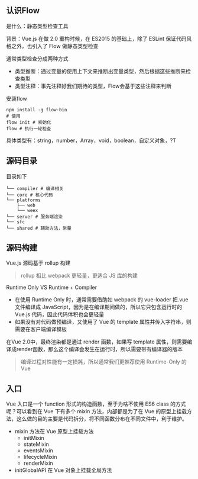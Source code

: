 ## 认识Flow
是什么：静态类型检查工具

背景：Vue.js 在做 2.0 重构时候，在 ES2015 的基础上，除了 ESLint 保证代码风格之外，也引入了 Flow 做静态类型检查

通常类型检查分成两种方式
* 类型推断：通过变量的使用上下文来推断出变量类型，然后根据这些推断来检查类型
* 类型注释：事先注释好我们期待的类型，Flow会基于这些注释来判断

安装flow
```shell
npm install -g flow-bin
# 使用
flow init # 初始化
flow # 执行一轮检查
```

具体类型有：string，number，Array，void，boolean，自定义对象，?T

## 源码目录
目录如下
```shell
└── compiler # 编译相关
└── core # 核心代码
└── platforms
    ├── web
    └── weex
└── server # 服务端渲染
└── sfc
└── shared # 辅助方法，常量
```

## 源码构建
Vue.js 源码基于 rollup 构建

> rollup 相比 webpack 更轻量，更适合 JS 库的构建

Runtime Only VS Runtime + Compiler
* 在使用 Runtime Only 时，通常需要借助如 webpack 的 vue-loader 把.vue 文件编译成 JavaScript，因为是在编译期间做的，所以它只包含运行时的 Vue.js 代码，因此代码体积也会更轻量
* 如果没有对代码做预编译，又使用了 Vue 的 template 属性并传入字符串，则需要在客户端编译模板

在Vue 2.0中，最终渲染都是通过 render 函数，如果写 template 属性，则需要编译成render函数，那么这个编译会发生在运行时，所以需要带有编译器的版本

> 编译过程对性能有一定损耗，所以通常我们更推荐使用 Runtime-Only 的 Vue

## 入口
Vue 入口是一个 function 形式的构造函数，至于为啥不使用 ES6 class 的方式呢？可以看到在 Vue 下有多个 mixin 方法，内部都是为了在 Vue 的原型上挂载方法，这么做的目的主要是代码拆分，将不同函数分布在不同文件中，利于维护。
* mixin 方法在 Vue 原型上挂载方法
  * initMixin
  * stateMixin
  * eventsMixin
  * lifecycleMixin
  * renderMixin
* initGlobalAPI 在 Vue 对象上挂载全局方法